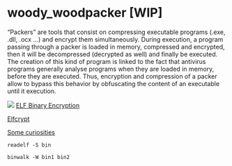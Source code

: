 # woody_woodpacker [WIP]
“Packers” are tools that consist on compressing executable programs (.exe, .dll, .ocx ...) and encrypt them simultaneously. During execution, a program passing through a packer is loaded in memory, compressed and encrypted, then it will be decompressed (decrypted as well) and finally be executed. The creation of this kind of program is linked to the fact that antivirus programs generally analyse programs when they are loaded in memory, before they are executed. Thus, encryption and compression of a packer allow to bypass this behavior by obfuscating the content of an executable until it execution.

![](https://upload.wikimedia.org/wikipedia/commons/e/e4/ELF_Executable_and_Linkable_Format_diagram_by_Ange_Albertini.png)
[ELF Binary Encryption](https://grugq.github.io/docs/phrack-58-05.txt)

[Elfcrypt](https://web.archive.org/web/20170501112909/http://www.pinkstyle.org/elfcrypt.html)

[Some curiosities](http://phrack.org/issues/61/8.html#article)

```readelf -S bin```

```binwalk -W bin1 bin2```
